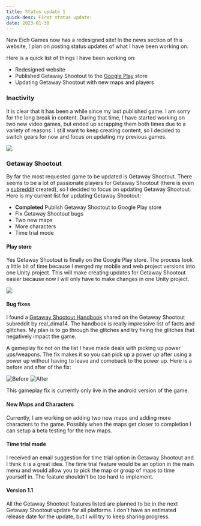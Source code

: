```yaml
---
title: Status update 1
quick-desc: First status update!
date: 2023-01-30
---
```

New Eich Games now has a redesigned site! In the news section of this website, I plan on posting status updates of what I have been working on.

Here is a quick list of things I have been working on:
* Redesigned website
* Published Getaway Shootout to the [Google Play](https://play.google.com/store/apps/details?id=com.NewEichGames.GetawayShootout) store
* Updating Getaway Shootout with new maps and players

### Inactivity

It is clear that it has been a while since my last published game. I am sorry for the long break in content. During that time, I have started working on two new video games, but ended up scrapping them both times due to a variety of reasons. I still want to keep creating content, so I decided to switch gears for now and focus on updating my previous games.

![](https://www.neweichgames.com/images/games/gs/brand/icon.png)
### Getaway Shootout

By far the most requested game to be updated is Getaway Shootout. There seems to be a lot of passionate players for Getaway Shootout (there is even a [subreddit](https://www.reddit.com/r/GetawayShootout/) created), so I decided to focus on updating Getaway Shootout. Here is my current list for updating Getaway Shootout:

* **Completed** Publish Getaway Shootout to Google Play store
* Fix Getaway Shootout bugs
* Two new maps
* More characters
* Time trial mode

#### Play store

Yes Getaway Shootout is finally on the Google Play store. The process took a little bit of time because I merged my mobile and web project versions into one Unity project. This will make creating updates for Getaway Shootout easier because now I will only have to make changes in one Unity project.

[![](https://www.neweichgames.com/images/platforms/playstore.png)](https://play.google.com/store/apps/details?id=com.NewEichGames.GetawayShootout)

#### Bug fixes
I found a [Getaway Shootout Handbook](https://www.reddit.com/r/GetawayShootout/comments/v4hgaa/i_have_been_working_on_a_getaway_shootout_handbook/) shared on the Getaway Shootout subreddit by real_dima14. The handbook is really impressive list of facts and glitches. My plan is to go through the glitches and try fixing the glitches that negatively impact the game. 

A gameplay fix not on the list I have made deals with picking up power ups/weapons. The fix makes it so you can pick up a power up after using a power up without having to leave and comeback to the power up. Here is a before and after of the fix:

![Before](../pics/d9020baabe6060fa.gif) ![After](../pics/d5bf680c19bc3747.gif)

This gameplay fix is currently only live in the android version of the game.

#### New Maps and Characters

Currently, I am working on adding two new maps and adding more characters to the game. Possibly when the maps get closer to completion I can setup a beta testing for the new maps.

#### Time trial mode

I received an email suggestion for time trial option in Getaway Shootout and I think it is a great idea. The time trial feature would be an option in the main menu and would allow you to pick the map or group of maps to time yourself in. The feature shouldn't be too hard to implement.

#### Version 1.1

All the Getaway Shootout features listed are planned to be in the next Getaway Shootout update for all platforms. I don't have an estimated release date for the update, but I will try to keep sharing progress.